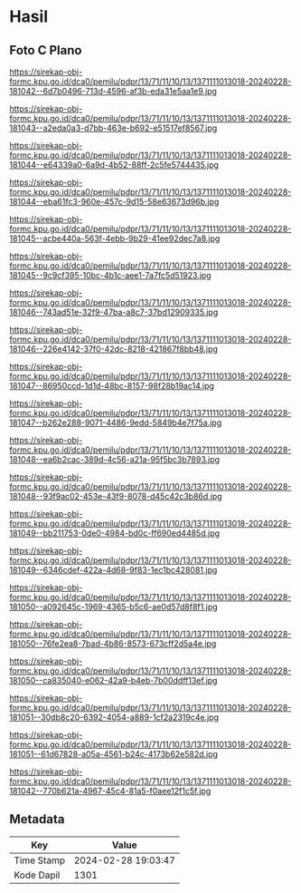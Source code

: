 # Hasil

## Foto C Plano

https://sirekap-obj-formc.kpu.go.id/dca0/pemilu/pdpr/13/71/11/10/13/1371111013018-20240228-181042--6d7b0496-713d-4596-af3b-eda31e5aa1e9.jpg

https://sirekap-obj-formc.kpu.go.id/dca0/pemilu/pdpr/13/71/11/10/13/1371111013018-20240228-181043--a2eda0a3-d7bb-463e-b692-e51517ef8567.jpg

https://sirekap-obj-formc.kpu.go.id/dca0/pemilu/pdpr/13/71/11/10/13/1371111013018-20240228-181044--e64339a0-6a9d-4b52-88ff-2c5fe5744435.jpg

https://sirekap-obj-formc.kpu.go.id/dca0/pemilu/pdpr/13/71/11/10/13/1371111013018-20240228-181044--eba61fc3-960e-457c-9d15-58e63673d96b.jpg

https://sirekap-obj-formc.kpu.go.id/dca0/pemilu/pdpr/13/71/11/10/13/1371111013018-20240228-181045--acbe440a-563f-4ebb-9b29-41ee92dec7a8.jpg

https://sirekap-obj-formc.kpu.go.id/dca0/pemilu/pdpr/13/71/11/10/13/1371111013018-20240228-181045--9c9cf395-10bc-4b1c-aee1-7a7fc5d51923.jpg

https://sirekap-obj-formc.kpu.go.id/dca0/pemilu/pdpr/13/71/11/10/13/1371111013018-20240228-181046--743ad51e-32f9-47ba-a8c7-37bd12909335.jpg

https://sirekap-obj-formc.kpu.go.id/dca0/pemilu/pdpr/13/71/11/10/13/1371111013018-20240228-181046--226e4142-37f0-42dc-8218-421867f8bb48.jpg

https://sirekap-obj-formc.kpu.go.id/dca0/pemilu/pdpr/13/71/11/10/13/1371111013018-20240228-181047--86950ccd-1d1d-48bc-8157-98f28b19ac14.jpg

https://sirekap-obj-formc.kpu.go.id/dca0/pemilu/pdpr/13/71/11/10/13/1371111013018-20240228-181047--b262e288-9071-4486-9edd-5849b4e7f75a.jpg

https://sirekap-obj-formc.kpu.go.id/dca0/pemilu/pdpr/13/71/11/10/13/1371111013018-20240228-181048--ea6b2cac-389d-4c56-a21a-95f5bc3b7893.jpg

https://sirekap-obj-formc.kpu.go.id/dca0/pemilu/pdpr/13/71/11/10/13/1371111013018-20240228-181048--93f9ac02-453e-43f9-8078-d45c42c3b86d.jpg

https://sirekap-obj-formc.kpu.go.id/dca0/pemilu/pdpr/13/71/11/10/13/1371111013018-20240228-181049--bb211753-0de0-4984-bd0c-ff690ed4485d.jpg

https://sirekap-obj-formc.kpu.go.id/dca0/pemilu/pdpr/13/71/11/10/13/1371111013018-20240228-181049--6346cdef-422a-4d68-9f83-1ec1bc428081.jpg

https://sirekap-obj-formc.kpu.go.id/dca0/pemilu/pdpr/13/71/11/10/13/1371111013018-20240228-181050--a092645c-1969-4365-b5c6-ae0d57d8f8f1.jpg

https://sirekap-obj-formc.kpu.go.id/dca0/pemilu/pdpr/13/71/11/10/13/1371111013018-20240228-181050--76fe2ea8-7bad-4b86-8573-673cff2d5a4e.jpg

https://sirekap-obj-formc.kpu.go.id/dca0/pemilu/pdpr/13/71/11/10/13/1371111013018-20240228-181050--ca835040-e062-42a9-b4eb-7b00ddff13ef.jpg

https://sirekap-obj-formc.kpu.go.id/dca0/pemilu/pdpr/13/71/11/10/13/1371111013018-20240228-181051--30db8c20-6392-4054-a889-1cf2a2319c4e.jpg

https://sirekap-obj-formc.kpu.go.id/dca0/pemilu/pdpr/13/71/11/10/13/1371111013018-20240228-181051--61d67828-a05a-4561-b24c-4173b62e582d.jpg

https://sirekap-obj-formc.kpu.go.id/dca0/pemilu/pdpr/13/71/11/10/13/1371111013018-20240228-181042--770b621a-4967-45c4-81a5-f0aee12f1c5f.jpg


## Metadata

| Key        | Value               |
| ---------- | ------------------- |
| Time Stamp | 2024-02-28 19:03:47 |
| Kode Dapil | 1301                |



